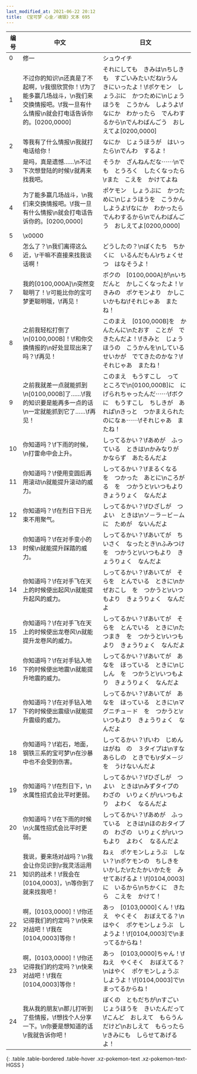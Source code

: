 ```yaml
---
last_modified_at: 2021-06-22 20:12
title: 《宝可梦 心金／魂银》文本 695
---
```

| 编号 | 中文 | 日文 |
| ---- | ---- | ---- |
| 0 | 修一 | シュウイチ |
| 1 | 不过你的知识\n还真是了不起啊，\r我很欣赏你！\f为了能多赢几场战斗，\n我们来交换情报吧。\f我一旦有什么情报\n就会打电话告诉你的。[0200,0000] | それにしても　きみは\nちしきも　すごいみたいだね\rうん　きにいったよ！\fポケモン　しょうぶに　かつために\nじょうほうを　こうかん　しようよ\fなにか　わかったら　でんわするから\nでんわばんごう　おしえてよ[0200,0000] |
| 2 | 等我有了什么情报\n我就打电话给你！ | なにか　じょうほうが　はいったら\nでんわ　するよ！ |
| 3 | 是吗，真是遗憾……\n不过下次想登陆的时候\r就再来找我吧。 | そうか　ざんねんだな⋯⋯\nでも　とうろく　したくなったら\rまた　こえを　かけてよね |
| 4 | 为了能多赢几场战斗，\n我们来交换情报吧。\f我一旦有什么情报\n就会打电话告诉你的。[0200,0000] | ポケモン　しょうぶに　かつために\nじょうほうを　こうかん　しようよ\fなにか　わかったら　でんわするから\nでんわばんごう　おしえてよ[0200,0000] |
| 5 | \x0000 |  |
| 6 | 怎么了？\n我们离得这么近，\r干嘛不直接来找我谈话啊！ | どうしたの？\nぼくたち　ちかくに　いるんだもん\rちょくせつ　はなそうよ！ |
| 7 | 我的[0100,000A]\n突然变聪明了！\r可能比你的宝可梦更聪明哦，\f再见！ | ボクの　[0100,000A]が\nいちだんと　かしこくなったよ！\rきみの　ポケモンより　かしこいかもね\fそれじゃあ　またね！ |
| 8 | 之前我轻松打倒了\n[0100,000B]！\f和你交换情报的\n好处显现出来了吗？\f再见！ | このまえ　[0100,000B]を　かんたんに\nたおす　ことが　できたんだよ！\fきみと　じょうほうの　こうかんを\nしている　せいかが　でてきたのかな？\fそれじゃあ　またね！ |
| 9 | 之前我就差一点就能抓到\n[0100,000B]了……\f我的知识要是能再多一点的话\n一定就能抓到它了……\f再见！ | このまえ　もうすこし　って　ところで\n[0100,000B]に　にげられちゃったんだ⋯⋯\fボクに　もうすこし　ちしきが　あれば\nきっと　つかまえられたのになぁ⋯⋯\fそれじゃあ　またね！ |
| 10 | 你知道吗？\f下雨的时候，\n打雷命中会上升。 | しってるかい？\fあめが　ふっている　ときは\nかみなりが　かならず　あたるんだよ |
| 11 | 你知道吗？\f使用变圆后再用滚动\n就能提升滚动的威力。 | しってるかい？\fまるくなる　を　つかった　あとに\nころがる　を　つかうと\rいつもより　きょうりょく　なんだよ |
| 12 | 你知道吗？\f在烈日下日光束不用聚气。 | しってるかい？\fひざしが　つよい　ときは\nソ－ラ－ビ－ムに　ためが　ないんだよ |
| 13 | 你知道吗？\f在对手变小的时候\n就能提升踩踏的威力。 | しってるかい？\fあいてが　ちいさく　なったとき\nふみつけ　を　つかうと\rいつもより　きょうりょく　なんだよ |
| 14 | 你知道吗？\f在对手飞在天上的时候使出起风\n就能提升起风的威力。 | しってるかい？\fあいてが　そらを　とんでいる　ときに\nかぜおこし　を　つかうと\rいつもより　きょうりょく　なんだよ |
| 15 | 你知道吗？\f在对手飞在天上的时候使出龙卷风\n就能提升龙卷风的威力。 | しってるかい？\fあいてが　そらを　とんでいる　ときに\nたつまき　を　つかうと\rいつもより　きょうりょく　なんだよ |
| 16 | 你知道吗？\f在对手钻入地下的时候使出地震\n就能提升地震的威力。 | しってるかい？\fあいてが　あなを　ほっている　ときに\nじしん　を　つかうと\rいつもより　きょうりょく　なんだよ |
| 17 | 你知道吗？\f在对手钻入地下的时候使出震级\n就能提升震级的威力。 | しってるかい？\fあいてが　あなを　ほっている　ときに\nマグニチュ－ド　を　つかうと\rいつもより　きょうりょく　なんだよ |
| 18 | 你知道吗？\f岩石，地面，钢铁三系的宝可梦\n在沙暴中也不会受到伤害。 | しってるかい？\fいわ　じめん　はがね　の　３タイプは\nすなあらしの　ときでも\rダメ－ジを　うけないんだよ |
| 19 | 你知道吗？\f在烈日下，\n水属性招式会比平时更弱。 | しってるかい？\fひざしが　つよい　ときは\nみずタイプの　わざの　いりょくが\rいつもより　よわく　なるんだよ |
| 20 | 你知道吗？\f在下雨的时候\n火属性招式会比平时更弱。 | しってるかい？\fあめが　ふっている　ときは\nほのおタイプの　わざの　いりょくが\rいつもより　よわく　なるんだよ |
| 21 | 我说，要来场对战吗？\n我会让你见识到\r我灵活运用知识的战术！\f我会在[0104,0003]，\n等你到了就来找我吧！ | ねぇ　ポケモンしょうぶ　しない？\nポケモンの　ちしきを　いかした\rたたかいかたを　みせてあげるよ！\f[0104,0003]に　いるから\nちかくに　きたら　こえを　かけて！ |
| 22 | 啊，[0103,0000]！\f你还记得我们的约定吗？\n快来对战吧！\f我在[0104,0003]等你！ | あっ　[0103,0000]くん！\fねえ　やくそく　おぼえてる？\nはやく　ポケモンしょうぶ　しようよ！\f[0104,0003]で\nまってるからね！ |
| 23 | 啊，[0103,0000]！\f你还记得我们的约定吗？\n快来对战吧！\f我在[0104,0003]等你！ | あっ　[0103,0000]ちゃん！\fねえ　やくそく　おぼえてる？\nはやく　ポケモンしょうぶ　しようよ！\f[0104,0003]で\nまってるからね！ |
| 24 | 我从我的朋友\n那儿打听到了些情报，\f想找个人分享一下。\n你要是想知道的话\r我就告诉你吧！ | ぼくの　ともだちが\nすごい　じょうほうを　きいたんだって\fこんど　おしえて　もらうんだけど\nおしえて　もらったら\rきみにも　しらせてあげるよ！ |
{: .table .table-bordered .table-hover .xz-pokemon-text .xz-pokemon-text-HGSS }